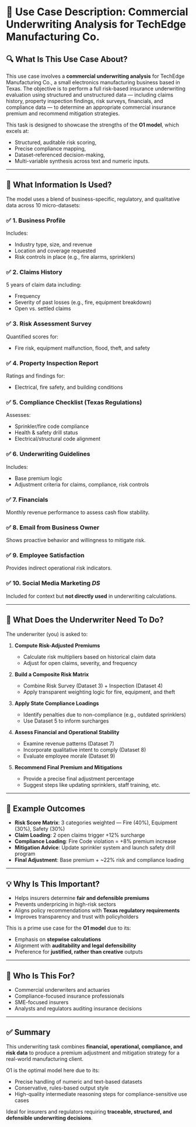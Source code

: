 # 📘 Use Case Description: Commercial Underwriting Analysis for TechEdge Manufacturing Co.

## 🔍 What Is This Use Case About?

This use case involves a **commercial underwriting analysis** for TechEdge Manufacturing Co., a small electronics manufacturing business based in Texas. The objective is to perform a full risk-based insurance underwriting evaluation using structured and unstructured data — including claims history, property inspection findings, risk surveys, financials, and compliance data — to determine an appropriate commercial insurance premium and recommend mitigation strategies.

This task is designed to showcase the strengths of the **O1 model**, which excels at:
- Structured, auditable risk scoring,
- Precise compliance mapping,
- Dataset-referenced decision-making,
- Multi-variable synthesis across text and numeric inputs.

---

## 🧩 What Information Is Used?
The model uses a blend of business-specific, regulatory, and qualitative data across 10 micro-datasets:

### ✅ 1. Business Profile
Includes:
- Industry type, size, and revenue
- Location and coverage requested
- Risk controls in place (e.g., fire alarms, sprinklers)

### ✅ 2. Claims History
5 years of claim data including:
- Frequency
- Severity of past losses (e.g., fire, equipment breakdown)
- Open vs. settled claims

### ✅ 3. Risk Assessment Survey
Quantified scores for:
- Fire risk, equipment malfunction, flood, theft, and safety

### ✅ 4. Property Inspection Report
Ratings and findings for:
- Electrical, fire safety, and building conditions

### ✅ 5. Compliance Checklist (Texas Regulations)
Assesses:
- Sprinkler/fire code compliance
- Health & safety drill status
- Electrical/structural code alignment

### ✅ 6. Underwriting Guidelines
Includes:
- Base premium logic
- Adjustment criteria for claims, compliance, risk controls

### ✅ 7. Financials
Monthly revenue performance to assess cash flow stability.

### ✅ 8. Email from Business Owner
Shows proactive behavior and willingness to mitigate risk.

### ✅ 9. Employee Satisfaction
Provides indirect operational risk indicators.

### ✅ 10. Social Media Marketing *DS*
Included for context but **not directly used** in underwriting calculations.

---

## 🧐 What Does the Underwriter Need To Do?

The underwriter (you) is asked to:

1. **Compute Risk-Adjusted Premiums**
   - Calculate risk multipliers based on historical claim data
   - Adjust for open claims, severity, and frequency

2. **Build a Composite Risk Matrix**
   - Combine Risk Survey (Dataset 3) + Inspection (Dataset 4)
   - Apply transparent weighting logic for fire, equipment, and theft

3. **Apply State Compliance Loadings**
   - Identify penalties due to non-compliance (e.g., outdated sprinklers)
   - Use Dataset 5 to inform surcharges

4. **Assess Financial and Operational Stability**
   - Examine revenue patterns (Dataset 7)
   - Incorporate qualitative intent to comply (Dataset 8)
   - Evaluate employee morale (Dataset 9)

5. **Recommend Final Premium and Mitigations**
   - Provide a precise final adjustment percentage
   - Suggest steps like updating sprinklers, staff training, etc.

---

## 🌟 Example Outcomes

- **Risk Score Matrix**: 3 categories weighted — Fire (40%), Equipment (30%), Safety (30%)
- **Claim Loading**: 2 open claims trigger +12% surcharge
- **Compliance Loading**: Fire Code violation = +8% premium increase
- **Mitigation Advice**: Update sprinkler system and launch safety drill program
- **Final Adjustment**: Base premium + ~22% risk and compliance loading

---

## 💡 Why Is This Important?

- Helps insurers determine **fair and defensible premiums**
- Prevents underpricing in high-risk sectors
- Aligns policy recommendations with **Texas regulatory requirements**
- Improves transparency and trust with policyholders

This is a prime use case for the **O1 model** due to its:
- Emphasis on **stepwise calculations**
- Alignment with **auditability and legal defensibility**
- Preference for **justified, rather than creative** outputs

---

## 👤 Who Is This For?
- Commercial underwriters and actuaries
- Compliance-focused insurance professionals
- SME-focused insurers
- Analysts and regulators auditing insurance decisions

---

## ✅ Summary
This underwriting task combines **financial, operational, compliance, and risk data** to produce a premium adjustment and mitigation strategy for a real-world manufacturing client.

O1 is the optimal model here due to its:
- Precise handling of numeric and text-based datasets
- Conservative, rules-based output style
- High-quality intermediate reasoning steps for compliance-sensitive use cases

Ideal for insurers and regulators requiring **traceable, structured, and defensible underwriting decisions**.

